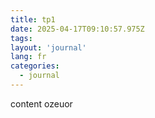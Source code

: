```yaml
---
title: tp1
date: 2025-04-17T09:10:57.975Z
tags:
layout: 'journal'
lang: fr
categories: 
  - journal
---
```

content ozeuor